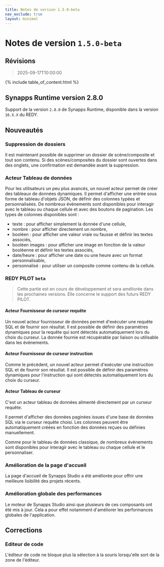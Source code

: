 ```yaml
---
title: Notes de version 1.5.0-beta
nav_exclude: true
layout: minimal
---
```


# Notes de version `1.5.0-beta`

## Révisions

> 2025-09-17T10:00:00

{% include table_of_content.html %}

## Synapps Runtime version 2.8.0

Support de la version `2.8.0` de Synapps Runtime, disponible dans la version `16.X.X` du REDY.

## Nouveautés

### Suppression de dossiers

Il est maintenant possible de supprimer un dossier de scène/composite et tout son contenu. Si des scènes/composites du dossier sont ouvertes dans des onglets, une confirmation est demandée avant la suppression.

### Acteur Tableau de données

Pour les utilisateurs un peu plus avancés, un nouvel acteur permet de créer des tableaux de données dynamiques. Il permet d'afficher une entrée sous forme de tableau d'objets JSON, de définir des colonnes typées et personnalisées.
De nombreux évènements sont disponibles pour interagir avec le tableau ou chaque cellule et avec des boutons de pagination.
Les types de colonnes disponibles sont :
 - texte : pour afficher simplement la donnée d'une cellule,
 - nombre : pour afficher directement un nombre,
 - booléen : pour afficher une valeur vraie ou fausse et définir les textes associés,
 - booléen images : pour afficher une image en fonction de la valeur booléenne et définir les textes associés,
 - date/heure : pour afficher une date ou une heure avec un format personnalisable,
 - personnalisé : pour utiliser un composite comme contenu de la cellule.


### REDY PILOT <code>beta</code>

> Cette partie est en cours de développement et sera améliorée dans les prochaines versions. Elle concerne le support des futurs REDY PILOT.

#### Acteur Fournisseur de curseur requête

Un nouvel acteur fournisseur de données permet d'exécuter une requête SQL et de fournir son résultat. Il est possible de définir des paramètres dynamiques pour la requête qui sont détectés automatiquement lors du choix du curseur.
La donnée fournie est récupérable par liaison ou utilisable dans les évènements.

#### Acteur Fournisseur de curseur instruction

Comme le précédent, un nouvel acteur permet d'exécuter une instruction SQL et de fournir son résultat. Il est possible de définir des paramètres dynamiques pour l'instruction qui sont détectés automatiquement lors du choix du curseur.

#### Acteur Tableau de curseur

C'est un acteur tableau de données alimenté directement par un curseur requête.

Il permet d'afficher des données paginées issues d'une base de données SQL via le curseur requête choisi. Les colonnes peuvent être automatiquement créées en fonction des données reçues ou définies manuellement.

Comme pour le tableau de données classique, de nombreux évènements sont disponibles pour interagir avec le tableau ou chaque cellule et le personnaliser.

### Amélioration de la page d'accueil

La page d'accueil de Synapps Studio a été améliorée pour offrir une meilleure lisibilité des projets récents.

### Amélioration globale des performances

Le moteur de Synapps Studio ainsi que plusieurs de ces composants ont été mis à jour. Cela a pour effet notamment d'améliorer les performances globales de l'application.


## Corrections

### Editeur de code

L'éditeur de code ne bloque plus la sélection à la souris lorsqu'elle sort de la zone de l'éditeur.
